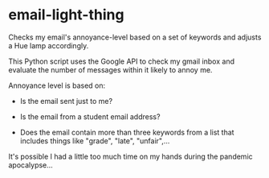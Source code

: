 # email-light-thing
Checks my email's annoyance-level based on a set of keywords and adjusts a Hue lamp accordingly.

This Python script uses the Google API to check my gmail inbox and evaluate the number of messages within it likely to annoy me.

Annoyance level is based on:

- Is the email sent just to me?

- Is the email from a student email address?

- Does the email contain more than three keywords from a list that includes things like "grade", "late", "unfair",...

It's possible I had a little too much time on my hands during the pandemic apocalypse...
